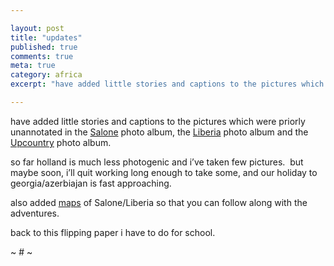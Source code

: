 ```yaml
---

layout: post
title: "updates"
published: true
comments: true
meta: true
category: africa
excerpt: "have added little stories and captions to the pictures which were priorly unannotated in the [Salone][1] photo album, the [Liberia][2] photo album and the [Upcountry][3] photo album."

---
```


have added little stories and captions to the pictures which were priorly unannotated in the [Salone][1] photo album, the [Liberia][2] photo album and the [Upcountry][3] photo album.

 [1]: http://caseykuhlman.typepad.com/photos/colonialism/index.html
 [2]: http://caseykuhlman.typepad.com/photos/little_america/index.html
 [3]: http://caseykuhlman.typepad.com/photos/visiting_cannibals/index.html

so far holland is much less photogenic and i’ve taken few pictures.  but maybe soon, i’ll quit working long enough to take some, and our holiday to georgia/azerbiajan is fast approaching.  

also added [maps][4] of Salone/Liberia so that you can follow along with the adventures.

 [4]: http://caseykuhlman.typepad.com/underwater/maps_of_salone.html

back to this flipping paper i have to do for school.

~ # ~